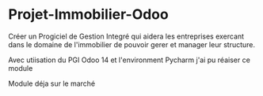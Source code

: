 # Projet-Immobilier-Odoo
Créer un Progiciel de Gestion Integré qui aidera les entreprises exercant dans le domaine de l'immobilier de pouvoir gerer et manager leur structure.

Avec utiisation du PGI Odoo 14 et l'environment Pycharm j'ai pu réaiser ce module  

Module déja sur le marché
